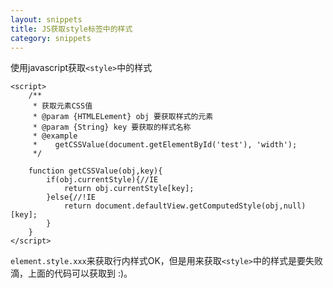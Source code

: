 ```yaml
---
layout: snippets
title: JS获取style标签中的样式
category: snippets
---
```


使用javascript获取`<style>`中的样式

    <script>
        /**
         * 获取元素CSS值
         * @param {HTMLELement} obj 要获取样式的元素
         * @param {String} key 要获取的样式名称
         * @example
         *    getCSSValue(document.getElementById('test'), 'width');
         */
        
        function getCSSValue(obj,key){
      		if(obj.currentStyle){//IE
      			return obj.currentStyle[key];	
      		}else{//!IE
      			return document.defaultView.getComputedStyle(obj,null)[key];
      		}
      	}
    </script>
    
`element.style.xxx`来获取行内样式OK，但是用来获取`<style>`中的样式是要失败滴，上面的代码可以获取到 :)。
